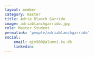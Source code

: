 ```yaml
---
layout: member
category: master
title: Adrià Blanch Garrido
image: adriablanchgarrido.jpg
role: Master Student
permalink: 'people/adriablanchgarrido'
social:
    email: qjn980@alumni.ku.dk
    linkedin:
---
```

